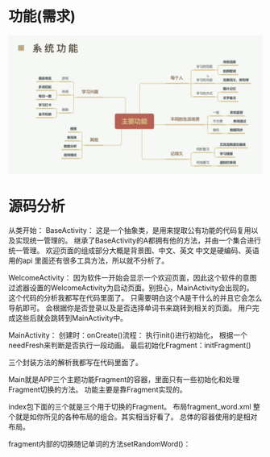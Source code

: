 # 功能(需求)
![Img](./res/drawable/本科模拟答辩相关功能.png)

# 源码分析
从类开始：
BaseActivity：
这是一个抽象类，是用来提取公有功能的代码复用以及实现统一管理的。
继承了BaseActivity的A都拥有他的方法，并由一个集合进行统一管理。
欢迎页面的组成部分大概是背景图、中文、英文
中文是硬编码、英语用的api
里面还有很多工具方法，所以就不分析了。

WelcomeActivity：
因为软件一开始会显示一个欢迎页面，因此这个软件的意图过滤器设置的WelcomeActivity为启动页面。别担心，MainActivity会出现的。
这个代码的分析我都写在代码里面了。
只需要明白这个A是干什么的并且它会怎么导航即可。
会根据你是否登录以及是否选择单词书来跳转到相关的页面。
用户完成这些后就会跳转到MainActivity中。

MainActivity：
创建时：onCreate()流程：
执行init()进行初始化，
根据一个needFresh来判断是否执行一段动画。
最后初始化Fragment：initFragment()

三个封装方法的解析我都写在代码里面了。

Main就是APP三个主题功能Fragment的容器，里面只有一些初始化和处理Fragment切换的方法。
功能主要是靠Fragment实现的。

index包下面的三个就是三个用于切换的Fragment。
布局fragment_word.xml
整个就是如你所见的各种布局的组合。其实相当好看了。
总体的容器使用的是相对布局。

fragment内部的切换随记单词的方法setRandomWord()：


